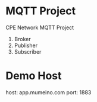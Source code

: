 # MQTT Project
CPE Network MQTT Project

1. Broker
2. Publisher
3. Subscriber

# Demo Host
host: app.mumeino.com
port: 1883

